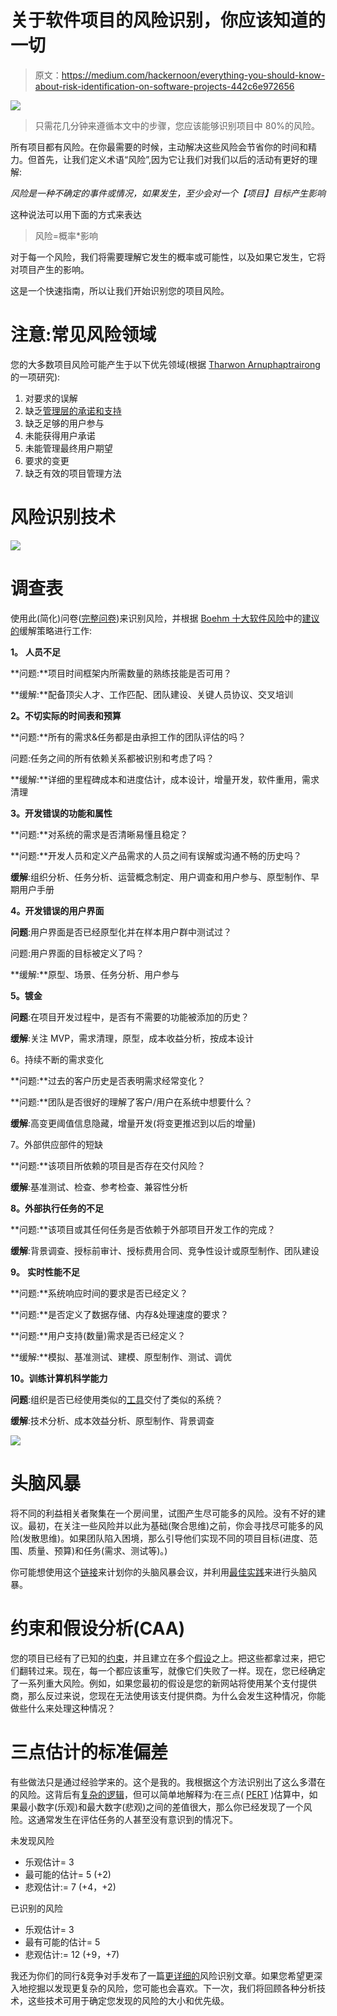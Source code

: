# 关于软件项目的风险识别，你应该知道的一切

> 原文：<https://medium.com/hackernoon/everything-you-should-know-about-risk-identification-on-software-projects-442c6e972656>

![](img/a4df1ee0aaa2cd91eaa4b57f59956292.png)

> 只需花几分钟来遵循本文中的步骤，您应该能够识别项目中 80%的风险。

所有项目都有风险。在你最需要的时候，主动解决这些风险会节省你的时间和精力。但首先，让我们定义术语“风险”,因为它让我们对我们以后的活动有更好的理解:

*风险是一种不确定的事件或情况，如果发生，至少会对一个【项目】目标产生影响*

这种说法可以用下面的方式来表达

> 风险=概率*影响

对于每一个风险，我们将需要理解它发生的概率或可能性，以及如果它发生，它将对项目产生的影响。

这是一个快速指南，所以让我们开始识别您的项目风险。

# 注意:常见风险领域

您的大多数项目风险可能产生于以下优先领域(根据 [Tharwon Arnuphaptrairong](http://www.iaeng.org/publication/IMECS2011/IMECS2011_pp732-737.pdf) 的一项研究):

1.  对要求的误解
2.  缺乏[管理层的承诺和支持](https://hackernoon.com/tagged/management)
3.  缺乏足够的用户参与
4.  未能获得用户承诺
5.  未能管理最终用户期望
6.  要求的变更
7.  缺乏有效的项目管理方法

# 风险识别技术

![](img/590ec44b48097686f462c691cd0a883b.png)

# 调查表

使用此(简化)问卷([完整问卷](http://turningwheel.net/ctu/cs465/riskid.doc))来识别风险，并根据 [Boehm 十大软件风险](http://ieeexplore.ieee.org/document/62930/)中的[建议的](http://agile.csc.ncsu.edu/SEMaterials/RiskManagement.pdf)缓解策略进行工作:

**1。** **人员不足**

**问题:**项目时间框架内所需数量的熟练技能是否可用？

**缓解:**配备顶尖人才、工作匹配、团队建设、关键人员协议、交叉培训

**2。不切实际的时间表和预算**

**问题:**所有的需求&任务都是由承担工作的团队评估的吗？

问题:任务之间的所有依赖关系都被识别和考虑了吗？

**缓解:**详细的里程碑成本和进度估计，成本设计，增量开发，软件重用，需求清理

**3。开发错误的功能和属性**

**问题:**对系统的需求是否清晰易懂且稳定？

**问题:**开发人员和定义产品需求的人员之间有误解或沟通不畅的历史吗？

**缓解**:组织分析、任务分析、运营概念制定、用户调查和用户参与、原型制作、早期用户手册

**4。开发错误的用户界面**

**问题**:用户界面是否已经原型化并在样本用户群中测试过？

问题:用户界面的目标被定义了吗？

**缓解:**原型、场景、任务分析、用户参与

**5。镀金**

**问题**:在项目开发过程中，是否有不需要的功能被添加的历史？

**缓解**:关注 MVP，需求清理，原型，成本收益分析，按成本设计

6。持续不断的需求变化

**问题:**过去的客户历史是否表明需求经常变化？

**问题:**团队是否很好的理解了客户/用户在系统中想要什么？

**缓解**:高变更阈值信息隐藏，增量开发(将变更推迟到以后的增量)

7。外部供应部件的短缺

**问题:**该项目所依赖的项目是否存在交付风险？

**缓解**:基准测试、检查、参考检查、兼容性分析

**8。外部执行任务的不足**

**问题:**该项目或其任何任务是否依赖于外部项目开发工作的完成？

**缓解**:背景调查、授标前审计、授标费用合同、竞争性设计或原型制作、团队建设

**9。** **实时性能不足**

**问题:**系统响应时间的要求是否已经定义？

**问题:**是否定义了数据存储、内存&处理速度的要求？

**问题:**用户支持(数量)需求是否已经定义？

**缓解:**模拟、基准测试、建模、原型制作、测试、调优

**10。训练计算机科学能力**

**问题**:组织是否已经使用类似的[工具](https://hackernoon.com/tagged/tools)交付了类似的系统？

**缓解**:技术分析、成本效益分析、原型制作、背景调查

![](img/081fbf619394cd3c395e21934c9a47b9.png)

# 头脑风暴

将不同的利益相关者聚集在一个房间里，试图产生尽可能多的风险。没有不好的建议。最初，在关注一些风险并以此为基础(聚合思维)之前，你会寻找尽可能多的风险(发散思维)。如果团队陷入困境，那么引导他们实现不同的项目目标(进度、范围、质量、预算)和任务(需求、测试等)。)

你可能想使用这个[链接](https://instructionaldesignfusions.wordpress.com/2010/10/23/strategies-and-tools-for-divergent-thinking/)来计划你的头脑风暴会议，并利用[最佳实践](https://www.isixsigma.com/tools-templates/brainstorming/brainstorming-rules/)来进行头脑风暴。

# 约束和假设分析(CAA)

您的项目已经有了已知的[约束](https://pmstudycircle.com/2012/10/assumptions-and-constraints-in-project-management/)，并且建立在多个[假设](https://pmstudycircle.com/2012/10/assumptions-and-constraints-in-project-management/)之上。把这些都拿过来，把它们翻转过来。现在，每一个都应该重写，就像它们失败了一样。现在，您已经确定了一系列重大风险。例如，如果您最初的假设是您的新网站将使用某个支付提供商，那么反过来说，您现在无法使用该支付提供商。为什么会发生这种情况，你能做些什么来处理这种情况？

# 三点估计的标准偏差

有些做法只是通过经验学来的。这个是我的。我根据这个方法识别出了这么多潜在的风险。这背后有[复杂的逻辑](https://www.interfacett.com/blogs/three-point-estimates-in-six-sigma-and-pmi/)，但可以简单地解释为:在三点( [PERT](http://www.pmknowledgecenter.com/node/59) )估算中，如果最小数字(乐观)和最大数字(悲观)之间的差值很大，那么你已经发现了一个风险。这通常发生在评估任务的人甚至没有意识到的情况下。

未发现风险

*   乐观估计= 3
*   最可能的估计= 5 (+2)
*   悲观估计:= 7 (+4，+2)

已识别的风险

*   乐观估计= 3
*   最有可能的估计= 5
*   悲观估计:= 12 (+9，+7)

我还为你们的同行&竞争对手发布了一篇[更详细的](/@david4david4david4/everything-your-competitor-knows-about-risk-identification-on-software-projects-80f23edc91c0)风险识别文章。如果您希望更深入地挖掘以发现更复杂的风险，您可能也会喜欢。下一次，我们将回顾各种分析技术，这些技术可用于确定您发现的风险的大小和优先级。